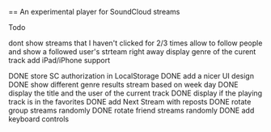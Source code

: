 == An experimental player for SoundCloud streams

Todo

dont show streams that I haven't clicked for 2/3 times
allow to follow people and show a followed user's strteam right away
display genre of the curent track
add iPad/iPhone support

DONE store SC authorization in LocalStorage
DONE add a nicer UI design
DONE show different genre results stream based on week day
DONE display the title and the user of the current track
DONE display if the playing track is in the favorites
DONE add Next Stream with reposts
DONE rotate group streams randomly
DONE rotate friend streams randomly
DONE add keyboard controls
